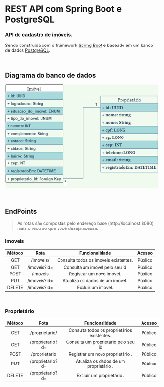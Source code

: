 # REST API com Spring Boot e PostgreSQL

###  API de cadastro de imóveis.

Sendo construída com o framework [Spring Boot](https://spring.io/projects/spring-boot)  e baseado em um banco de dados [PostgreSQL](https://www.postgresql.org/).

<br>

## Diagrama do banco de dados

<p align="center">
 <img width="500" src="https://github.com/Johnson49/api-rest-com-spring-boot-e-postgreSQL/blob/main/uml.drawio.png"> 
</p>

<br>

## EndPoints 

> As rotas são compostas pelo endereço base (http://localhost:8080) mais o recurso que você deseja acessa.

### Imoveis

|Método|Rota| Funcionalidade| Acesso |
|:-------:|:-----:|:------:|:------:|
|GET | /imoveis/ | Consulta todos os imoveis existentes.| Público |
|GET |  /imoveis?id= | Consulta um imovel pelo seu id| Público |
|POST | /imoveis | Registrar um novo imovel. | Público |
| PUT | /imoveis?id= | Atualiza os dados de um imovel.| Público |
| DELETE | /imoveis?id= | Excluir um imovel. | Público |

<br>

### Proprietário 

|Método|Rota| Funcionalidade| Acesso |
|:-------:|:-----:|:------:|:------:|
|GET | /proprietario/ | Consulta todos os proprietários  existentes.| Público |
|GET |  /proprietario?id= | Consulta um proprietário  pelo seu id| Público |
|POST | /proprietario | Registrar um novo proprietário . | Público |
| PUT | /proprietario?id= | Atualiza os dados de um proprietário .| Público |
| DELETE | /proprietario?id= | Excluir um proprietário . | Público |

